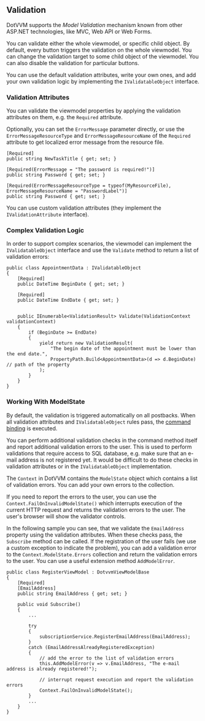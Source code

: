 ## Validation

DotVVM supports the _Model Validation_ mechanism known from other ASP.NET technologies, like MVC, Web API or Web Forms. 

You can validate either the whole viewmodel, or specific child object. By default, every button triggers the validation on the whole viewmodel. You can change the validation target to some child object of the viewmodel. You can also disable the validation for particular buttons.

You can use the default validation attributes, write your own ones, and add your own validation logic by implementing the `IValidatableObject` interface.

### Validation Attributes

You can validate the viewmodel properties by applying the validation attributes on them, e.g. the `Required` attribute.

Optionally, you can set the `ErrorMessage` parameter directly, or use the `ErrorMessageResourceType` and `ErrorMessageResourceName` of the `Required` attribute to get localized error message from the resource file.

```CSHARP
[Required]
public string NewTaskTitle { get; set; }

[Required(ErrorMessage = "The password is required!")]
public string Password { get; set; }

[Required(ErrorMessageResourceType = typeof(MyResourceFile), ErrorMessageResourceName = "PasswordLabel")]
public string Password { get; set; }
```

You can use custom validation attributes (they implement the `IValidationAttribute` interface).

### Complex Validation Logic

In order to support complex scenarios, the viewmodel can implement the `IValidatableObject` interface and use the `Validate` method to return a list of validation errors:

```CSHARP
public class AppointmentData : IValidatableObject
{
    [Required]
    public DateTime BeginDate { get; set; }

    [Required]
    public DateTime EndDate { get; set; }

    
    public IEnumerable<ValidationResult> Validate(ValidationContext validationContext)
    {
        if (BeginDate >= EndDate)
        {
            yield return new ValidationResult(
                "The begin date of the appointment must be lower than the end date.",
                PropertyPath.Build<AppointmentData>(d => d.BeginDate)     // path of the property
            );
        }
    }
}
```

### Working With ModelState

By default, the validation is triggered automatically on all postbacks. When all validation attributes and `IValidatableObject` rules pass, the [command binding](/docs/tutorials/basics-command-binding/{branch}) is executed.

You can perform additional validation checks in the command method itself and report additional validation errors to the user. 
This is used to perform validations that require access to SQL database, e.g. make sure that an e-mail address is not registered yet. 
It would be difficult to do these checks in validation attributes or in the `IValidatableObject` implementation.

The `Context` in DotVVM contains the `ModelState` object which contains a list of validation errors. You can add your own errors to the collection.

If you need to report the errors to the user, you can use the `Context.FailOnInvalidModelState()` which interrupts execution of the current HTTP request and returns the validation errors to the user. The user's browser will show the validator controls.

In the following sample you can see, that we validate the `EmailAddress` property using the validation attributes. When these checks pass, the `Subscribe` method can be called. If the registration of the user fails (we use a custom exception to indicate the problem), you can add a validation error to the `Context.ModelState.Errors` collection and return the validation errors to the user. You can use a useful extension method `AddModelError`.

```CSHARP
public class RegisterViewModel : DotvvmViewModelBase 
{
    [Required]
    [EmailAddress]
    public string EmailAddress { get; set; }

    public void Subscribe() 
    {
        ...

        try 
        {
            subscriptionService.RegisterEmailAddress(EmailAddress);
        }
        catch (EmailAddressAlreadyRegisteredException) 
        {
            // add the error to the list of validation errors
            this.AddModelError(v => v.EmailAddress, "The e-mail address is already registered!");

            // interrupt request execution and report the validation errors
            Context.FailOnInvalidModelState();
        }
        ...
    }
}
```
